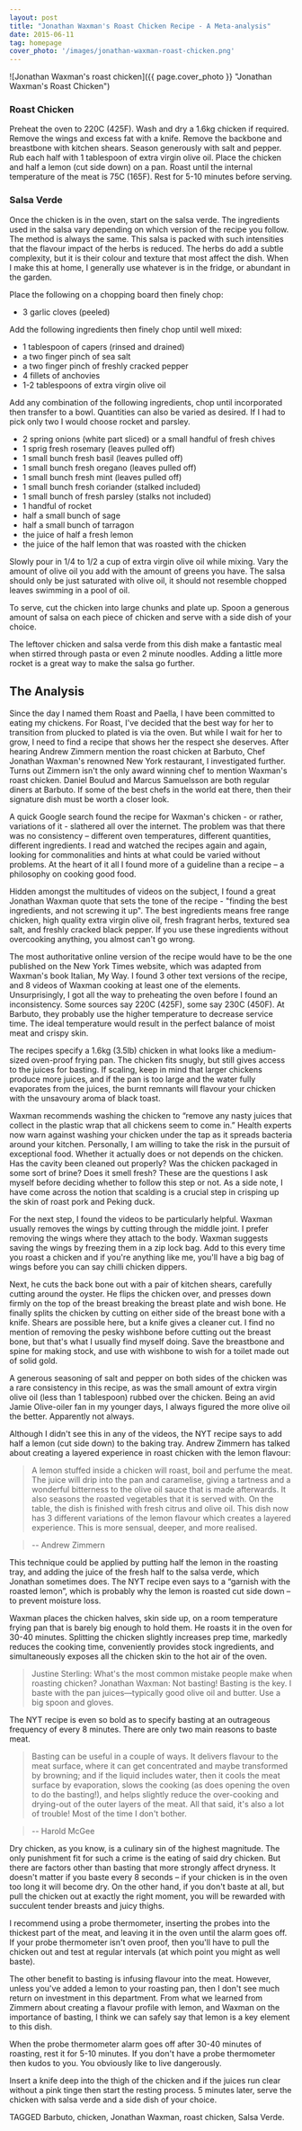 ```yaml
---
layout: post
title: "Jonathan Waxman's Roast Chicken Recipe - A Meta-analysis"
date: 2015-06-11
tag: homepage
cover_photo: '/images/jonathan-waxman-roast-chicken.png'
---
```

![Jonathan Waxman's roast chicken]({{ page.cover_photo }} "Jonathan Waxman's Roast Chicken")

### Roast Chicken

Preheat the oven to 220C (425F). Wash and dry a 1.6kg chicken if required. Remove the wings and excess fat with a knife. Remove the backbone and breastbone with kitchen shears. Season generously with salt and pepper. Rub each half with 1 tablespoon of extra virgin olive oil. Place the chicken and half a lemon (cut side down) on a pan. Roast until the internal temperature of the meat is 75C (165F). Rest for 5-10 minutes before serving.

### Salsa Verde

Once the chicken is in the oven, start on the salsa verde. The ingredients used in the salsa vary depending on which version of the recipe you follow. The method is always the same. This salsa is packed with such intensities that the flavour impact of the herbs is reduced. The herbs do add a subtle complexity, but it is their colour and texture that most affect the dish. When I make this at home, I generally use whatever is in the fridge, or abundant in the garden.

Place the following on a chopping board then finely chop:

- 3 garlic cloves (peeled)

Add the following ingredients then finely chop until well mixed:

- 1 tablespoon of capers (rinsed and drained)
- a two finger pinch of sea salt
- a two finger pinch of freshly cracked pepper
- 4 fillets of anchovies
- 1-2 tablespoons of extra virgin olive oil

Add any combination of the following ingredients, chop until incorporated then transfer to a bowl. Quantities can also be varied as desired. If I had to pick only two I would choose rocket and parsley.

- 2 spring onions (white part sliced) or a small handful of fresh chives
- 1 sprig fresh rosemary (leaves pulled off)
- 1 small bunch fresh basil (leaves pulled off)
- 1 small bunch fresh oregano (leaves pulled off)
- 1 small bunch fresh mint (leaves pulled off)
- 1 small bunch fresh coriander (stalked included)
- 1 small bunch of fresh parsley (stalks not included)
- 1 handful of rocket
- half a small bunch of sage
- half a small bunch of tarragon
- the juice of half a fresh lemon
- the juice of the half lemon that was roasted with the chicken

Slowly pour in 1/4 to 1/2 a cup of extra virgin olive oil while mixing. Vary the amount of olive oil you add with the amount of greens you have. The salsa should only be just saturated with olive oil, it should not resemble chopped leaves swimming in a pool of oil.

To serve, cut the chicken into large chunks and plate up. Spoon a generous amount of salsa on each piece of chicken and serve with a side dish of your choice.

The leftover chicken and salsa verde from this dish make a fantastic meal when stirred through pasta or even 2 minute noodles. Adding a little more rocket is a great way to make the salsa go further.

## The Analysis

Since the day I named them Roast and Paella, I have been committed to eating my chickens. For Roast, I've decided that the best way for her to transition from plucked to plated is via the oven. But while I wait for her to grow, I need to find a recipe that shows her the respect she deserves. After hearing Andrew Zimmern mention the roast chicken at Barbuto, Chef Jonathan Waxman's renowned New York restaurant, I investigated further. Turns out Zimmern isn't the only award winning chef to mention Waxman's roast chicken. Daniel Boulud and Marcus Samuelsson are both regular diners at Barbuto. If some of the best chefs in the world eat there, then their signature dish must be worth a closer look.

A quick Google search found the recipe for Waxman's chicken - or rather, variations of it - slathered all over the internet. The problem was that there was no consistency – different oven temperatures, different quantities, different ingredients. I read and watched the recipes again and again, looking for commonalities and hints at what could be varied without problems. At the heart of it all I found more of a guideline than a recipe – a philosophy on cooking good food.

Hidden amongst the multitudes of videos on the subject, I found a great Jonathan Waxman quote that sets the tone of the recipe - "finding the best ingredients, and not screwing it up". The best ingredients means free range chicken, high quality extra virgin olive oil, fresh fragrant herbs, textured sea salt, and freshly cracked black pepper. If you use these ingredients without overcooking anything, you almost can't go wrong.

The most authoritative online version of the recipe would have to be the one published on the New York Times website, which was adapted from Waxman's book Italian, My Way. I found 3 other text versions of the recipe, and 8 videos of Waxman cooking at least one of the elements. Unsurprisingly, I got all the way to preheating the oven before I found an inconsistency. Some sources say 220C (425F), some say 230C (450F). At Barbuto, they probably use the higher temperature to decrease service time. The ideal temperature would result in the perfect balance of moist meat and crispy skin.

The recipes specify a 1.6kg (3.5lb) chicken in what looks like a medium-sized oven-proof frying pan. The chicken fits snugly, but still gives access to the juices for basting. If scaling, keep in mind that larger chickens produce more juices, and if the pan is too large and the water fully evaporates from the juices, the burnt remnants will flavour your chicken with the unsavoury aroma of black toast.

Waxman recommends washing the chicken to “remove any nasty juices that collect in the plastic wrap that all chickens seem to come in.” Health experts now warn against washing your chicken under the tap as it spreads bacteria around your kitchen. Personally, I am willing to take the risk in the pursuit of exceptional food. Whether it actually does or not depends on the chicken. Has the cavity been cleaned out properly? Was the chicken packaged in some sort of brine? Does it smell fresh? These are the questions I ask myself before deciding whether to follow this step or not. As a side note, I have come across the notion that scalding is a crucial step in crisping up the skin of roast pork and Peking duck.

For the next step, I found the videos to be particularly helpful. Waxman usually removes the wings by cutting through the middle joint. I prefer removing the wings where they attach to the body. Waxman suggests saving the wings by freezing them in a zip lock bag. Add to this every time you roast a chicken and if you're anything like me, you'll have a big bag of wings before you can say chilli chicken dippers.

Next, he cuts the back bone out with a pair of kitchen shears, carefully cutting around the oyster. He flips the chicken over, and presses down firmly on the top of the breast breaking the breast plate and wish bone. He finally splits the chicken by cutting on either side of the breast bone with a knife. Shears are possible here, but a knife gives a cleaner cut. I find no mention of removing the pesky wishbone before cutting out the breast bone, but that's what I usually find myself doing. Save the breastbone and spine for making stock, and use with wishbone to wish for a toilet made out of solid gold.

A generous seasoning of salt and pepper on both sides of the chicken was a rare consistency in this recipe, as was the small amount of extra virgin olive oil (less than 1 tablespoon) rubbed over the chicken. Being an avid Jamie Olive-oiler fan in my younger days, I always figured the more olive oil the better. Apparently not always.

Although I didn't see this in any of the videos, the NYT recipe says to add half a lemon (cut side down) to the baking tray. Andrew Zimmern has talked about creating a layered experience in roast chicken with the lemon flavour:

>A lemon stuffed inside a chicken will roast, boil and perfume the meat. The juice will drip into the pan and caramelise, giving a tartness and a wonderful bitterness to the olive oil sauce that is made afterwards. It also seasons the roasted vegetables that it is served with. On the table, the dish is finished with fresh citrus and olive oil. This dish now has 3 different variations of the lemon flavour which creates a layered experience. This is more sensual, deeper, and more realised.

>-- Andrew Zimmern

This technique could be applied by putting half the lemon in the roasting tray, and adding the juice of the fresh half to the salsa verde, which Jonathan sometimes does. The NYT recipe even says to a “garnish with the roasted lemon”, which is probably why the lemon is roasted cut side down – to prevent moisture loss.

Waxman places the chicken halves, skin side up, on a room temperature frying pan that is barely big enough to hold them. He roasts it in the oven for 30-40 minutes. Splitting the chicken slightly increases prep time, markedly reduces the cooking time, conveniently provides stock ingredients, and simultaneously exposes all the chicken skin to the hot air of the oven.

>Justine Sterling: What's the most common mistake people make when roasting chicken?
>Jonathan Waxman: Not basting! Basting is the key. I baste with the pan juices—typically good olive oil and butter. Use a big spoon and gloves.

The NYT recipe is even so bold as to specify basting at an outrageous frequency of every 8 minutes. There are only two main reasons to baste meat.

>Basting can be useful in a couple of ways. It delivers flavour to the meat surface, where it can get concentrated and maybe transformed by browning; and if the liquid includes water, then it cools the meat surface by evaporation, slows the cooking (as does opening the oven to do the basting!), and helps slightly reduce the over-cooking and drying-out of the outer layers of the meat. All that said, it's also a lot of trouble! Most of the time I don't bother.

>-- Harold McGee

Dry chicken, as you know, is a culinary sin of the highest magnitude. The only punishment fit for such a crime is the eating of said dry chicken. But there are factors other than basting that more strongly affect dryness. It doesn't matter if you baste every 8 seconds – if your chicken is in the oven too long it will become dry. On the other hand, if you don't baste at all, but pull the chicken out at exactly the right moment, you will be rewarded with succulent tender breasts and juicy thighs.

I recommend using a probe thermometer, inserting the probes into the thickest part of the meat, and leaving it in the oven until the alarm goes off. If your probe thermometer isn't oven proof, then you'll have to pull the chicken out and test at regular intervals (at which point you might as well baste).

The other benefit to basting is infusing flavour into the meat. However, unless you've added a lemon to your roasting pan, then I don't see much return on investment in this department. From what we learned from Zimmern about creating a flavour profile with lemon, and Waxman on the importance of basting, I think we can safely say that lemon is a key element to this dish.

When the probe thermometer alarm goes off after 30-40 minutes of roasting, rest it for 5-10 minutes. If you don't have a probe thermometer then kudos to you. You obviously like to live dangerously.

Insert a knife deep into the thigh of the chicken and if the juices run clear without a pink tinge then start the resting process. 5 minutes later, serve the chicken with salsa verde and a side dish of your choice.

TAGGED  Barbuto, chicken, Jonathan Waxman, roast chicken, Salsa Verde.
